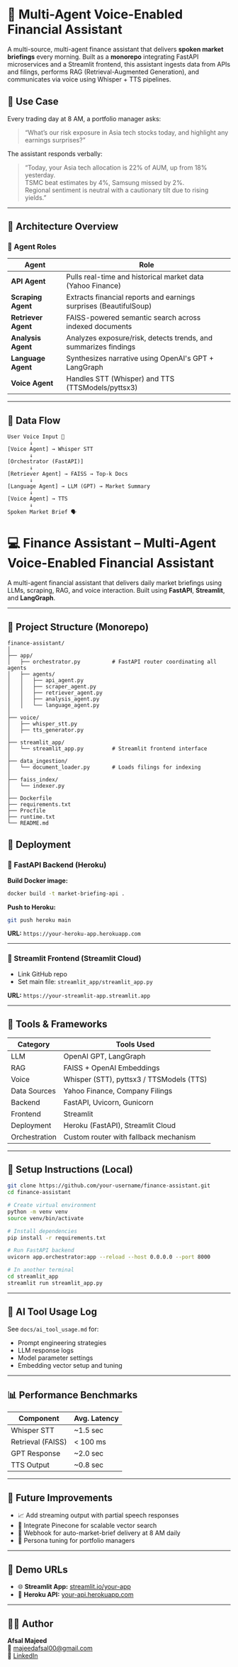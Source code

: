# 🧠 Multi-Agent Voice-Enabled Financial Assistant

A multi-source, multi-agent finance assistant that delivers **spoken market briefings** every morning. Built as a **monorepo** integrating FastAPI microservices and a Streamlit frontend, this assistant ingests data from APIs and filings, performs RAG (Retrieval-Augmented Generation), and communicates via voice using Whisper + TTS pipelines.

## 🎯 Use Case

Every trading day at 8 AM, a portfolio manager asks:

> “What’s our risk exposure in Asia tech stocks today, and highlight any earnings surprises?”

The assistant responds verbally:

> “Today, your Asia tech allocation is 22% of AUM, up from 18% yesterday.  
TSMC beat estimates by 4%, Samsung missed by 2%.  
Regional sentiment is neutral with a cautionary tilt due to rising yields.”

---

## 🧱 Architecture Overview

### 🧠 Agent Roles

| Agent          | Role                                                                 |
|----------------|----------------------------------------------------------------------|
| **API Agent**     | Pulls real-time and historical market data (Yahoo Finance)         |
| **Scraping Agent** | Extracts financial reports and earnings surprises (BeautifulSoup) |
| **Retriever Agent**| FAISS-powered semantic search across indexed documents            |
| **Analysis Agent** | Analyzes exposure/risk, detects trends, and summarizes findings   |
| **Language Agent** | Synthesizes narrative using OpenAI's GPT + LangGraph               |
| **Voice Agent**    | Handles STT (Whisper) and TTS (TTSModels/pyttsx3)                 |

---

## 🔁 Data Flow

```plaintext
User Voice Input 🎤
       ↓
[Voice Agent] → Whisper STT
       ↓
[Orchestrator (FastAPI)]
       ↓
[Retriever Agent] → FAISS → Top-k Docs
       ↓
[Language Agent] → LLM (GPT) → Market Summary
       ↓
[Voice Agent] → TTS
       ↓
Spoken Market Brief 🗣️ 
```
# 💻 Finance Assistant – Multi-Agent Voice-Enabled Financial Assistant

A multi-agent financial assistant that delivers daily market briefings using LLMs, scraping, RAG, and voice interaction. Built using **FastAPI**, **Streamlit**, and **LangGraph**.

---

## 📁 Project Structure (Monorepo)

```
finance-assistant/
│
├── app/
│   ├── orchestrator.py          # FastAPI router coordinating all agents
│   ├── agents/
│   │   ├── api_agent.py
│   │   ├── scraper_agent.py
│   │   ├── retriever_agent.py
│   │   ├── analysis_agent.py
│   │   └── language_agent.py
│
├── voice/
│   ├── whisper_stt.py
│   ├── tts_generator.py
│
├── streamlit_app/
│   └── streamlit_app.py         # Streamlit frontend interface
│
├── data_ingestion/
│   └── document_loader.py       # Loads filings for indexing
│
├── faiss_index/
│   └── indexer.py
│
├── Dockerfile
├── requirements.txt
├── Procfile
├── runtime.txt
└── README.md
```

## 🚀 Deployment

### 🔹 FastAPI Backend (Heroku)

**Build Docker image:**
```bash
docker build -t market-briefing-api .
```

**Push to Heroku:**
```bash
git push heroku main
```

**URL:** `https://your-heroku-app.herokuapp.com`

---

### 🔹 Streamlit Frontend (Streamlit Cloud)

- Link GitHub repo
- Set main file: `streamlit_app/streamlit_app.py`

**URL:** `https://your-streamlit-app.streamlit.app`

---

## 🧰 Tools & Frameworks

| Category     | Tools Used                                 |
|--------------|---------------------------------------------|
| LLM          | OpenAI GPT, LangGraph                      |
| RAG          | FAISS + OpenAI Embeddings                  |
| Voice        | Whisper (STT), pyttsx3 / TTSModels (TTS)   |
| Data Sources | Yahoo Finance, Company Filings             |
| Backend      | FastAPI, Uvicorn, Gunicorn                 |
| Frontend     | Streamlit                                  |
| Deployment   | Heroku (FastAPI), Streamlit Cloud          |
| Orchestration| Custom router with fallback mechanism      |

---

## 📜 Setup Instructions (Local)

```bash
git clone https://github.com/your-username/finance-assistant.git
cd finance-assistant

# Create virtual environment
python -m venv venv
source venv/bin/activate

# Install dependencies
pip install -r requirements.txt

# Run FastAPI backend
uvicorn app.orchestrator:app --reload --host 0.0.0.0 --port 8000

# In another terminal
cd streamlit_app
streamlit run streamlit_app.py
```

---

## 📓 AI Tool Usage Log

See `docs/ai_tool_usage.md` for:

- Prompt engineering strategies  
- LLM response logs  
- Model parameter settings  
- Embedding vector setup and tuning  

---

## 📊 Performance Benchmarks

| Component       | Avg. Latency |
|------------------|---------------|
| Whisper STT      | ~1.5 sec      |
| Retrieval (FAISS)| < 100 ms      |
| GPT Response     | ~2.0 sec      |
| TTS Output       | ~0.8 sec      |

---

## 🧠 Future Improvements

- 📈 Add streaming output with partial speech responses  
- 🧩 Integrate Pinecone for scalable vector search  
- 📡 Webhook for auto-market-brief delivery at 8 AM daily  
- 🧍 Persona tuning for portfolio managers  

---

## 🔗 Demo URLs

- 🌐 **Streamlit App:** [streamlit.io/your-app](https://streamlit.io/your-app)  
- 🚀 **Heroku API:** [your-api.herokuapp.com](https://your-api.herokuapp.com)

---

## 👨‍💻 Author

**Afsal Majeed**  
📧 majeedafsal00@gmail.com  
📎 [LinkedIn]([https://www.linkedin.com/in/your-profile/](https://www.linkedin.com/in/afsal-majeed-997ba81b9/))


